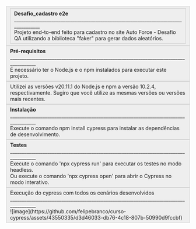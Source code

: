 <div style="background:#eee;border:1px solid #ccc;padding:5px 10px;">
<div style="background:#eee;border:1px solid #ccc;padding:5px 10px;"><strong>Desafio_cadastro e2e</strong><br />
___________________________________________________________________________________<br />
Projeto end-to-end feito para cadastro no site Auto Force - Desafio QA utilizando a biblioteca &quot;faker&quot; para gerar dados aleat&oacute;rios.</div>
</div>

<div style="background:#eee;border:1px solid #ccc;padding:5px 10px;"><strong>Pr&eacute;-requisitos</strong><br />
______________________________________________________________________________________<br />
&Eacute; necess&aacute;rio ter o Node.js e o npm instalados para executar este projeto.</div>

<div style="background:#eee;border:1px solid #ccc;padding:5px 10px;">Utilizei as vers&otilde;es v20.11.1 do Node.js e npm a vers&atilde;o 10.2.4, respectivamente. Sugiro que voc&ecirc; utilize as mesmas vers&otilde;es ou vers&otilde;es mais recentes.</div>

<div style="background:#eee;border:1px solid #ccc;padding:5px 10px;"><strong>Instala&ccedil;&atilde;o</strong><br />
______________________________________________________________________________________<br />
Execute o comando npm install cypress para instalar as depend&ecirc;ncias de desenvolvimento.</div>

<div style="background:#eee;border:1px solid #ccc;padding:5px 10px;"><strong>Testes</strong><br />
______________________________________________________________________________________<br />
Execute o comando &#39;npx cypress run&#39; para executar os testes no modo headless.<br />
Ou execute o comando &#39;npx cypress open&#39; para abrir o Cypress no modo interativo.</div>

<div style="background:#eee;border:1px solid #ccc;padding:5px 10px;">Execu&ccedil;&atilde;o do cypress com todos os cen&aacute;rios desenvolvidos<br />
______________________________________________________________________________________<br />
![image](https://github.com/felipebranco/curso-cypress/assets/43550335/d3d46033-db76-4c18-807b-50990d9fccbf)</div>

<address>&nbsp;</address>

